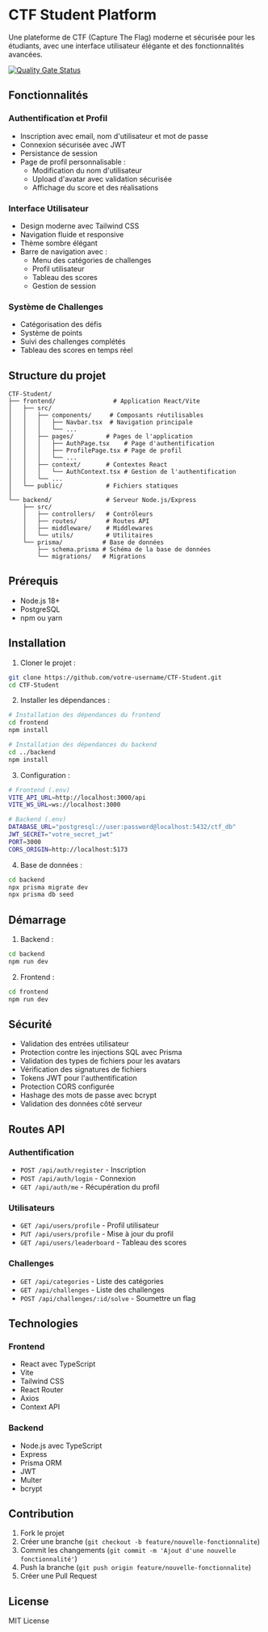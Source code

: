 # CTF Student Platform

Une plateforme de CTF (Capture The Flag) moderne et sécurisée pour les étudiants, avec une interface utilisateur élégante et des fonctionnalités avancées.

[![Quality Gate Status](https://sonarcloud.io/api/project_badges/measure?project=zzadri_CTF-Student&metric=alert_status&token=c676f1dc672909832dc7abaaf1b897de850f8cd3)](https://sonarcloud.io/summary/new_code?id=zzadri_CTF-Student)

## Fonctionnalités

### Authentification et Profil
- Inscription avec email, nom d'utilisateur et mot de passe
- Connexion sécurisée avec JWT
- Persistance de session
- Page de profil personnalisable :
  - Modification du nom d'utilisateur
  - Upload d'avatar avec validation sécurisée
  - Affichage du score et des réalisations

### Interface Utilisateur
- Design moderne avec Tailwind CSS
- Navigation fluide et responsive
- Thème sombre élégant
- Barre de navigation avec :
  - Menu des catégories de challenges
  - Profil utilisateur
  - Tableau des scores
  - Gestion de session

### Système de Challenges
- Catégorisation des défis
- Système de points
- Suivi des challenges complétés
- Tableau des scores en temps réel

## Structure du projet

```
CTF-Student/
├── frontend/                # Application React/Vite
│   ├── src/
│   │   ├── components/     # Composants réutilisables
│   │   │   ├── Navbar.tsx  # Navigation principale
│   │   │   └── ...
│   │   ├── pages/         # Pages de l'application
│   │   │   ├── AuthPage.tsx    # Page d'authentification
│   │   │   ├── ProfilePage.tsx # Page de profil
│   │   │   └── ...
│   │   ├── context/       # Contextes React
│   │   │   └── AuthContext.tsx # Gestion de l'authentification
│   │   └── ...
│   └── public/            # Fichiers statiques
│
└── backend/               # Serveur Node.js/Express
    ├── src/
    │   ├── controllers/   # Contrôleurs
    │   ├── routes/        # Routes API
    │   ├── middleware/    # Middlewares
    │   └── utils/         # Utilitaires
    └── prisma/           # Base de données
        ├── schema.prisma # Schéma de la base de données
        └── migrations/   # Migrations
```

## Prérequis

- Node.js 18+
- PostgreSQL
- npm ou yarn

## Installation

1. Cloner le projet :
```bash
git clone https://github.com/votre-username/CTF-Student.git
cd CTF-Student
```

2. Installer les dépendances :
```bash
# Installation des dépendances du frontend
cd frontend
npm install

# Installation des dépendances du backend
cd ../backend
npm install
```

3. Configuration :
```bash
# Frontend (.env)
VITE_API_URL=http://localhost:3000/api
VITE_WS_URL=ws://localhost:3000

# Backend (.env)
DATABASE_URL="postgresql://user:password@localhost:5432/ctf_db"
JWT_SECRET="votre_secret_jwt"
PORT=3000
CORS_ORIGIN=http://localhost:5173
```

4. Base de données :
```bash
cd backend
npx prisma migrate dev
npx prisma db seed
```

## Démarrage

1. Backend :
```bash
cd backend
npm run dev
```

2. Frontend :
```bash
cd frontend
npm run dev
```

## Sécurité

- Validation des entrées utilisateur
- Protection contre les injections SQL avec Prisma
- Validation des types de fichiers pour les avatars
- Vérification des signatures de fichiers
- Tokens JWT pour l'authentification
- Protection CORS configurée
- Hashage des mots de passe avec bcrypt
- Validation des données côté serveur

## Routes API

### Authentification
- `POST /api/auth/register` - Inscription
- `POST /api/auth/login` - Connexion
- `GET /api/auth/me` - Récupération du profil

### Utilisateurs
- `GET /api/users/profile` - Profil utilisateur
- `PUT /api/users/profile` - Mise à jour du profil
- `GET /api/users/leaderboard` - Tableau des scores

### Challenges
- `GET /api/categories` - Liste des catégories
- `GET /api/challenges` - Liste des challenges
- `POST /api/challenges/:id/solve` - Soumettre un flag

## Technologies

### Frontend
- React avec TypeScript
- Vite
- Tailwind CSS
- React Router
- Axios
- Context API

### Backend
- Node.js avec TypeScript
- Express
- Prisma ORM
- JWT
- Multer
- bcrypt

## Contribution

1. Fork le projet
2. Créer une branche (`git checkout -b feature/nouvelle-fonctionnalite`)
3. Commit les changements (`git commit -m 'Ajout d'une nouvelle fonctionnalité'`)
4. Push la branche (`git push origin feature/nouvelle-fonctionnalite`)
5. Créer une Pull Request

## License

MIT License
